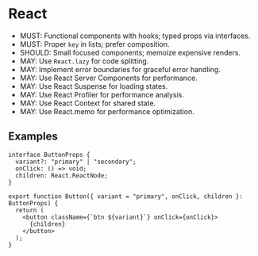 # React

- MUST: Functional components with hooks; typed props via interfaces.
- MUST: Proper `key` in lists; prefer composition.
- SHOULD: Small focused components; memoize expensive renders.
- MAY: Use `React.lazy` for code splitting.
- MAY: Implement error boundaries for graceful error handling.
- MAY: Use React Server Components for performance.
- MAY: Use React Suspense for loading states.
- MAY: Use React Profiler for performance analysis.
- MAY: Use React Context for shared state.
- MAY: Use React.memo for performance optimization.

## Examples

```tsx
interface ButtonProps {
  variant?: "primary" | "secondary";
  onClick: () => void;
  children: React.ReactNode;
}

export function Button({ variant = "primary", onClick, children }: ButtonProps) {
  return (
    <button className={`btn ${variant}`} onClick={onClick}>
      {children}
    </button>
  );
}
```
